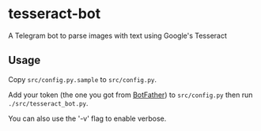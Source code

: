 # tesseract-bot
A Telegram bot to parse images with text using Google's Tesseract

Usage
-----

Copy `src/config.py.sample` to `src/config.py`.

Add your token (the one you got from [BotFather](http://telegram.me/BotFather)) to `src/config.py` then run `./src/tesseract_bot.py`.

You can also use the '-v' flag to enable verbose.